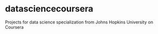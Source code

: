 datasciencecoursera
===================

Projects for data science specialization from Johns Hopkins University on Coursera
